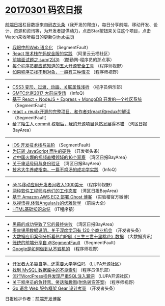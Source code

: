# [20170301 码农日报](https://github.com/kujian/frontendDaily/blob/master/2017/03/01.md)

[前端日报](http://caibaojian.com/c/news)栏目数据来自[码农头条](http://hao.caibaojian.com/)（我开发的爬虫），每日分享前端、移动开发、设计、资源和资讯等，为开发者提供动力，点击Star按钮来关注这个项目，点击Watch来收听每日的更新[Github主页](https://github.com/kujian/frontendDaily)
* [我眼中的Web 语义化](http://hao.caibaojian.com/28203.html) （SegmentFault）
* [React 技术栈在蚂蚁金服的实践](http://hao.caibaojian.com/28167.html) （阿里云云栖社区）
* [前端面试题之 sum(2)(3)](http://hao.caibaojian.com/28230.html) （酷勤网-程序员的那点事）
* [每个程序员都应该知道的五大开源安全工具](http://hao.caibaojian.com/28212.html) （程序师视野）
* [如果程序员找不到对象，一般有三种情况](http://hao.caibaojian.com/28214.html) （程序师视野）

***
* [CSS3 变形、过渡、动画、关联属性浅析](http://hao.caibaojian.com/28179.html) （程序员俱乐部）
* [GMTC北京2017 大前端专场](http://hao.caibaojian.com/28145.html) （InfoQ）
* [基于 React + NodeJS + Express + MongoDB 开发的一个社区系统](http://hao.caibaojian.com/28238.html) （SegmentFault）
* [react + reudx开源的完整项目，和作者对react和redux的解读](http://hao.caibaojian.com/28207.html) （SegmentFault）
* [给了陌生人 commit 权限后，我的开源项目竟然发展得不错](http://hao.caibaojian.com/28150.html) （湾区日报BayArea）

***
* [iOS 开发技术栈与进阶](http://hao.caibaojian.com/28209.html) （SegmentFault）
* [为玩转 JavaScript 而生的硬件](http://hao.caibaojian.com/28243.html) （开发者头条）
* [对中国火爆的视频直播领域的16个观察](http://hao.caibaojian.com/28126.html) （湾区日报BayArea）
* [关于电话号码与身份验证](http://hao.caibaojian.com/28127.html) （湾区日报BayArea）
* [技术大牛养成指南，一篇不鸡汤的成功学实践](http://hao.caibaojian.com/28146.html) （InfoQ）

***
* [55%移动应用开发者月收入1000美元](http://hao.caibaojian.com/28215.html) （程序师视野）
* [两种软件工程师与他们的工作态度](http://hao.caibaojian.com/28152.html) （湾区日报BayArea）
* [基于 Amazon AWS EC2 部署 Ghost 博客](http://hao.caibaojian.com/28221.html) （实验楼官方微博）
* [以禅悟禅,体验AngularJs的优雅哲学](http://hao.caibaojian.com/28163.html) （前端大全）
* [HTML基础知识总结](http://hao.caibaojian.com/28195.html) （IT程序猿）

***
* [黑莓的成功导致了它的最终失败](http://hao.caibaojian.com/28153.html) （湾区日报BayArea）
* [麦肯锡用数据说明，关于深度学习有 120 个商业机会](http://hao.caibaojian.com/28185.html) （开发者头条）
* [大数据​应用案例分析看热门IP剧《三生三世十里桃花》数据](http://hao.caibaojian.com/28223.html) （大数据资讯）
* [笼统的前端分享自 @SegmentFault](http://hao.caibaojian.com/28236.html) （SegmentFault）
* [Google是如何做到从不宕机的](http://hao.caibaojian.com/28216.html) （程序师视野）

***
* [开发者大多靠自学，还需要大学学位吗](http://hao.caibaojian.com/28169.html) （LUPA开源社区）
* [找到 MySQL 数据库中的不良索引](http://hao.caibaojian.com/28180.html) （程序员俱乐部）
* [流行WordPress插件发现严重SQL注入漏洞](http://hao.caibaojian.com/28170.html) （LUPA开源社区）
* [关于程序员的急转弯、笑话和趣图(附急转弯答案)](http://hao.caibaojian.com/28218.html) （程序师视野）
* [Go 语言 Web 服务框架 Gear 设计考量](http://hao.caibaojian.com/28192.html) （开发者头条）

日报维护作者：[前端开发博客](http://caibaojian.com/) 